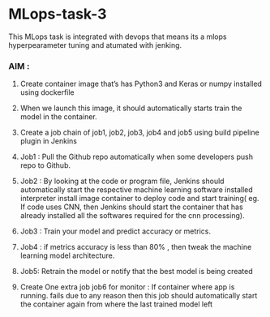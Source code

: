 # MLops-task-3
This MLops task is integrated with devops that means its a mlops hyperpearameter tuning and atumated with jenking.
### AIM :

1.	Create container image that’s has Python3 and Keras or numpy  installed  using dockerfile 

2.	When we launch this image, it should automatically starts train the model in the container.

3.	Create a job chain of job1, job2, job3, job4 and job5 using build pipeline plugin in Jenkins 

4.	 Job1 : Pull  the Github repo automatically when some developers push repo to Github.

5.	 Job2 : By looking at the code or program file, Jenkins should automatically start the respective machine learning software installed interpreter install image container to deploy code  and start training( eg. If code uses CNN, then Jenkins should start the container that has already installed all the softwares required for the cnn processing).

6.	Job3 : Train your model and predict accuracy or metrics.

7.	Job4 : if metrics accuracy is less than 80%  , then tweak the machine learning model architecture.

8.	Job5: Retrain the model or notify that the best model is being created

9.	Create One extra job job6 for monitor : If container where app is running. fails due to any reason then this job should automatically start the container again from where the last trained model left
